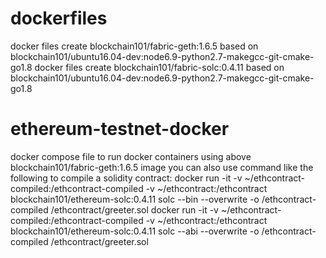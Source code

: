 # dockerfiles
docker files create blockchain101/fabric-geth:1.6.5 based on blockchain101/ubuntu16.04-dev:node6.9-python2.7-makegcc-git-cmake-go1.8
docker files create blockchain101/fabric-solc:0.4.11 based on blockchain101/ubuntu16.04-dev:node6.9-python2.7-makegcc-git-cmake-go1.8

# ethereum-testnet-docker
docker compose file to run docker containers using above blockchain101/fabric-geth:1.6.5 image
you can also use command like the following to compile a solidity contract:
docker run -it -v ~/ethcontract-compiled:/ethcontract-compiled -v ~/ethcontract:/ethcontract blockchain101/ethereum-solc:0.4.11 solc --bin --overwrite -o /ethcontract-compiled /ethcontract/greeter.sol
docker run -it -v ~/ethcontract-compiled:/ethcontract-compiled -v ~/ethcontract:/ethcontract blockchain101/ethereum-solc:0.4.11 solc --abi --overwrite -o /ethcontract-compiled /ethcontract/greeter.sol

